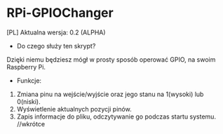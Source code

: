 # RPi-GPIOChanger
[PL]
Aktualna wersja: 0.2 (ALPHA)

- Do czego służy ten skrypt?

 Dzięki niemu będziesz mógł w prosty sposób operować GPIO, na swoim Raspberry Pi.

- Funkcje:
1. Zmiana pinu na wejście/wyjście oraz jego stanu na 1(wysoki) lub 0(niski).
2. Wyświetlenie aktualnych pozycji pinów.
3. Zapis informacje do pliku, odczytywanie go podczas startu systemu. //wkrótce
